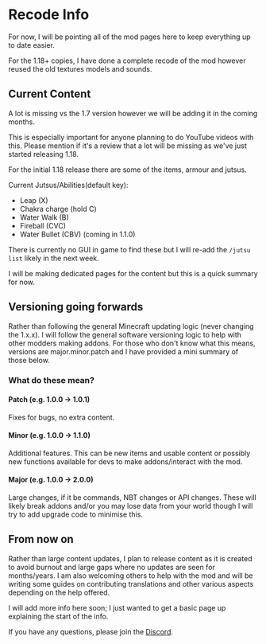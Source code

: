 # Recode Info

For now, I will be pointing all of the mod pages here to keep everything up to date easier.

For the 1.18+ copies, I have done a complete recode of the mod however reused the old textures models and sounds.

## Current Content
A lot is missing vs the 1.7 version however we will be adding it in the coming months.

This is especially important for anyone planning to do YouTube videos with this.
Please mention if it's a review that a lot will be missing as we've just started releasing 1.18.

For the initial 1.18 release there are some of the items, armour and jutsus.

Current Jutsus/Abilities(default key):
 * Leap (X)
 * Chakra charge (hold C)
 * Water Walk (B)
 * Fireball (CVC)
 * Water Bullet (CBV) (coming in 1.1.0)

There is currently no GUI in game to find these but I will re-add the `/jutsu list` likely in the next week.

I will be making dedicated pages for the content but this is a quick summary for now.

## Versioning going forwards
Rather than following the general Minecraft updating logic (never changing the 1.x.x). I will follow the general software versioning logic to help with other modders making addons. For those who don't know what this means, versions are major.minor.patch and I have provided a mini summary of those below.
### What do these mean?
#### Patch (e.g. 1.0.0 -> 1.0.1)
Fixes for bugs, no extra content.

#### Minor (e.g. 1.0.0 -> 1.1.0)
Additional features. This can be new items and usable content or possibly new functions available for devs to make addons/interact with the mod.

#### Major (e.g. 1.0.0 -> 2.0.0)
Large changes, if it be commands, NBT changes or API changes. These will likely break addons and/or you may lose data from your world though I will try to add upgrade code to minimise this.

## From now on
Rather than large content updates, I plan to release content as it is created to avoid burnout and large gaps where no updates are seen for months/years.
I am also welcoming others to help with the mod and will be writing some guides on contributing translations and other various aspects depending on the help offered.

I will add more info here soon; I just wanted to get a basic page up explaining the start of the info.

If you have any questions, please join the [Discord](https://discord.sekwah.com).
